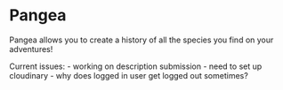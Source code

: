 # Pangea

Pangea allows you to create a history of all the species you find on your adventures!



Current issues: 
    - working on description submission
    - need to set up cloudinary
    - why does logged in user get logged out sometimes?